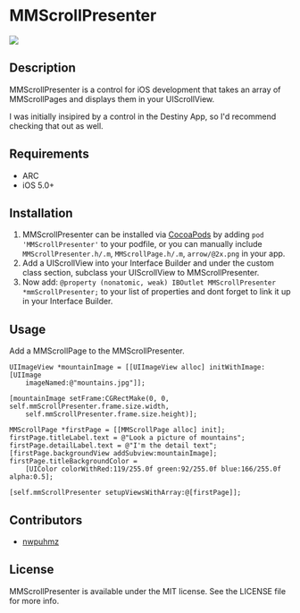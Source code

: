 # MMScrollPresenter

![](https://github.com/MitchellMalleo/MMScrollPresenter/blob/master/mmScrollPresenter.gif)

## Description

MMScrollPresenter is a control for iOS development that takes an array of MMScrollPages and displays them in your UIScrollView. 

I was initially insipired by a control in the Destiny App, so I'd recommend checking that out as well.

## Requirements

- ARC
- iOS 5.0+

## Installation


1. MMScrollPresenter can be installed via [CocoaPods](http://cocoapods.org/) by adding `pod 'MMScrollPresenter'` to your podfile, or you can manually include `MMScrollPresenter.h/.m`, `MMScrollPage.h/.m`, `arrow/@2x.png` in your app.
2. Add a UIScrollView into your Interface Builder and under the custom class section, subclass your UIScrollView to MMScrollPresenter.
3. Now add: `@property (nonatomic, weak) IBOutlet MMScrollPresenter *mmScrollPresenter;` to your list of properties and dont forget to link it up in your Interface Builder.

## Usage

Add a MMScrollPage to the MMScrollPresenter.
	
	UIImageView *mountainImage = [[UIImageView alloc] initWithImage:[UIImage 
		imageNamed:@"mountains.jpg"]];
		
    [mountainImage setFrame:CGRectMake(0, 0, self.mmScrollPresenter.frame.size.width, 
    	self.mmScrollPresenter.frame.size.height)];
    
    MMScrollPage *firstPage = [[MMScrollPage alloc] init];
    firstPage.titleLabel.text = @"Look a picture of mountains";
    firstPage.detailLabel.text = @"I'm the detail text";
    [firstPage.backgroundView addSubview:mountainImage];
    firstPage.titleBackgroundColor = 
    	[UIColor colorWithRed:119/255.0f green:92/255.0f blue:166/255.0f alpha:0.5];
    
    [self.mmScrollPresenter setupViewsWithArray:@[firstPage]];

## Contributors

- [nwpuhmz](https://github.com/nwpuhmz)

## License

MMScrollPresenter is available under the MIT license. See the LICENSE file for more info.